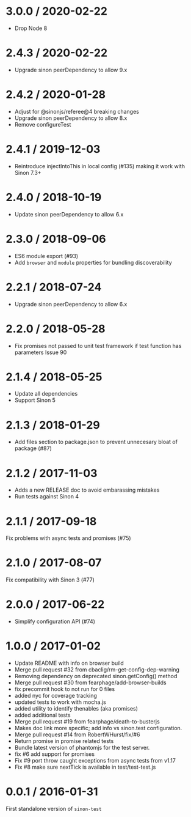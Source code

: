 
3.0.0 / 2020-02-22
==================

  * Drop Node 8

2.4.3 / 2020-02-22
==================

  * Upgrade sinon peerDependency to allow 9.x

2.4.2 / 2020-01-28
==================

  * Adjust for @sinonjs/referee@4 breaking changes
  * Upgrade sinon peerDependency to allow 8.x
  * Remove configureTest

2.4.1 / 2019-12-03
==================

  * Reintroduce injectIntoThis in local config (#135) making it work with Sinon 7.3+

2.4.0 / 2018-10-19
==================

  * Update sinon peerDependency to allow 6.x

2.3.0 / 2018-09-06
==================

  * ES6 module export (#93)
  * Add `browser` and `module` properties for bundling discoverability

2.2.1 / 2018-07-24
==================

  * Upgrade sinon peerDependency to allow 6.x

2.2.0 / 2018-05-28
==================

  * Fix promises not passed to unit test framework if test function has parameters Issue 90

2.1.4 / 2018-05-25
==================

  * Update all dependencies
  * Support Sinon 5

2.1.3 / 2018-01-29
==================

  * Add files section to package.json to prevent unnecesary bloat of package (#87)

2.1.2 / 2017-11-03
==================

  * Adds a new RELEASE doc to avoid embarassing mistakes
  * Run tests against Sinon 4

2.1.1 / 2017-09-18
==================
Fix problems with async tests and promises (#75)

2.1.0 / 2017-08-07
==================
Fix compatibility with Sinon 3 (#77)


2.0.0 / 2017-06-22
==================

  * Simplify configuration API (#74)

1.0.0 / 2017-01-02
==================

  * Update README with info on browser build
  * Merge pull request #32 from cbaclig/rm-get-config-dep-warning
  * Removing dependency on deprecated sinon.getConfig() method
  * Merge pull request #30 from fearphage/add-browser-builds
  * fix precommit hook to not run for 0 files
  * added nyc for coverage tracking
  * updated tests to work with mocha.js
  * added utility to identify thenables (aka promises)
  * added additional tests
  * Merge pull request #19 from fearphage/death-to-busterjs
  * Makes doc link more specific; add info vs sinon.test configuration.
  * Merge pull request #14 from RobertWHurst/fix/#6
  * Return promise in promise related tests
  * Bundle latest version of phantomjs for the test server.
  * fix #6 add support for promises
  * Fix #9 port throw caught exceptions from async tests from v1.17
  * Fix #8 make sure nextTick is available in test/test-test.js

0.0.1 / 2016-01-31
==================

First standalone version of `sinon-test`
